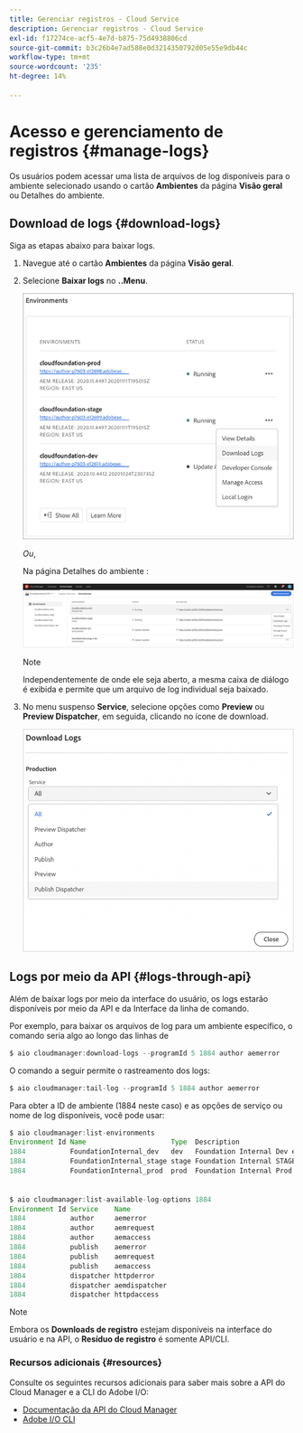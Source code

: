 ```yaml
---
title: Gerenciar registros - Cloud Service
description: Gerenciar registros - Cloud Service
exl-id: f17274ce-acf5-4e7d-b875-75d4938806cd
source-git-commit: b3c26b4e7ad588e0d3214350792d05e55e9db44c
workflow-type: tm+mt
source-wordcount: '235'
ht-degree: 14%

---
```


# Acesso e gerenciamento de registros {#manage-logs}

Os usuários podem acessar uma lista de arquivos de log disponíveis para o ambiente selecionado usando o cartão **Ambientes** da página **Visão geral** ou Detalhes do ambiente.

## Download de logs {#download-logs}

Siga as etapas abaixo para baixar logs.

1. Navegue até o cartão **Ambientes** da página **Visão geral**.

1. Selecione **Baixar logs** no **..Menu**.

   ![](assets/download-logs1.png)

   *Ou*,

   Na página Detalhes do ambiente :

   ![](assets/download-logs.png)

   >[!NOTE]
   >Independentemente de onde ele seja aberto, a mesma caixa de diálogo é exibida e permite que um arquivo de log individual seja baixado.

1. No menu suspenso **Service**, selecione opções como **Preview** ou **Preview Dispatcher**, em seguida, clicando no ícone de download.

   ![](assets/download-preview.png)


## Logs por meio da API {#logs-through-api}

Além de baixar logs por meio da interface do usuário, os logs estarão disponíveis por meio da API e da Interface da linha de comando.

Por exemplo, para baixar os arquivos de log para um ambiente específico, o comando seria algo ao longo das linhas de

```java
$ aio cloudmanager:download-logs --programId 5 1884 author aemerror
```

O comando a seguir permite o rastreamento dos logs:

```java
$ aio cloudmanager:tail-log --programId 5 1884 author aemerror
```

Para obter a ID de ambiente (1884 neste caso) e as opções de serviço ou nome de log disponíveis, você pode usar:

```java
$ aio cloudmanager:list-environments
Environment Id Name                     Type  Description                          
1884           FoundationInternal_dev   dev   Foundation Internal Dev environment  
1884           FoundationInternal_stage stage Foundation Internal STAGE environment
1884           FoundationInternal_prod  prod  Foundation Internal Prod environment
 
 
$ aio cloudmanager:list-available-log-options 1884
Environment Id Service    Name         
1884           author     aemerror     
1884           author     aemrequest   
1884           author     aemaccess    
1884           publish    aemerror     
1884           publish    aemrequest   
1884           publish    aemaccess    
1884           dispatcher httpderror   
1884           dispatcher aemdispatcher
1884           dispatcher httpdaccess
```

>[!NOTE]
>Embora os **Downloads de registro** estejam disponíveis na interface do usuário e na API, o **Resíduo de registro** é somente API/CLI.

### Recursos adicionais {#resources}

Consulte os seguintes recursos adicionais para saber mais sobre a API do Cloud Manager e a CLI do Adobe I/O:

* [Documentação da API do Cloud Manager](https://www.adobe.io/apis/experiencecloud/cloud-manager/docs.html)
* [Adobe I/O CLI](https://github.com/adobe/aio-cli-plugin-cloudmanager)

